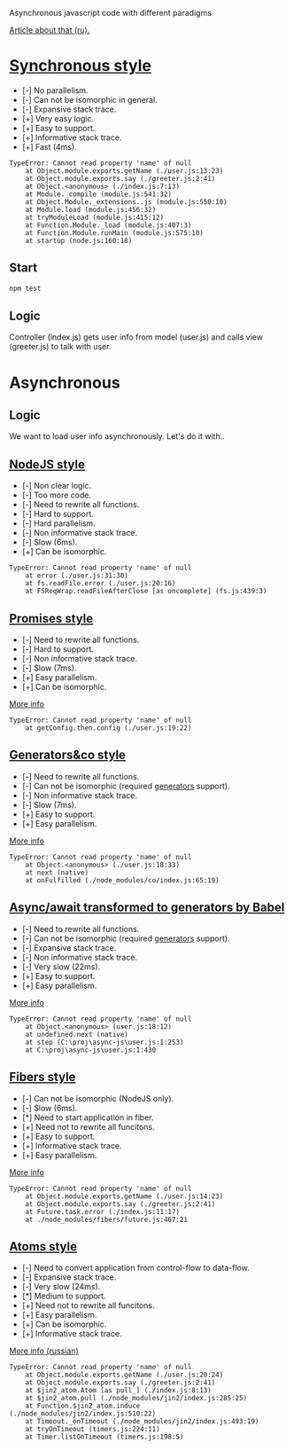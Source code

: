 Asynchronous javascript code with different paradigms

[Article about that (ru).](https://habrahabr.ru/post/307288/)

# [Synchronous style](https://github.com/nin-jin/async-js/compare/sync?diff=unified&name=sync)

* [-] No parallelism.
* [-] Can not be isomorphic in general.
* [-] Expansive stack trace.
* [+] Very easy logic.
* [+] Easy to support.
* [+] Informative stack trace.
* [+] Fast (4ms).

```
TypeError: Cannot read property 'name' of null
    at Object.module.exports.getName (./user.js:13:23)
    at Object.module.exports.say (./greeter.js:2:41)
    at Object.<anonymous> (./index.js:7:13)
    at Module._compile (module.js:541:32)
    at Object.Module._extensions..js (module.js:550:10)
    at Module.load (module.js:456:32)
    at tryModuleLoad (module.js:415:12)
    at Function.Module._load (module.js:407:3)
    at Function.Module.runMain (module.js:575:10)
    at startup (node.js:160:18)
```

## Start
```sh
npm test
```

## Logic

Controller (index.js) gets user info from model (user.js) and calls view (greeter.js) to talk with user.

# Asynchronous

## Logic

We want to load user info asynchronously. Let's do it with..

## [NodeJS style](https://github.com/nin-jin/async-js/compare/sync...async-nodejs)

* [-] Non clear logic.
* [-] Too more code.
* [-] Need to rewrite all functions.
* [-] Hard to support.
* [-] Hard parallelism.
* [-] Non informative stack trace.
* [-] Slow (6ms).
* [+] Can be isomorphic.

```
TypeError: Cannot read property 'name' of null
    at error (./user.js:31:30)
    at fs.readFile.error (./user.js:20:16)
    at FSReqWrap.readFileAfterClose [as oncomplete] (fs.js:439:3)
```

## [Promises style](https://github.com/nin-jin/async-js/compare/sync...async-promises)

* [-] Need to rewrite all functions.
* [-] Hard to support.
* [-] Non informative stack trace.
* [-] Slow (7ms).
* [+] Easy parallelism.
* [+] Can be isomorphic.

[More info](https://learn.javascript.ru/promise)

```
TypeError: Cannot read property 'name' of null
    at getConfig.then.config (./user.js:19:22)
```

## [Generators&co style](https://github.com/nin-jin/async-js/compare/sync...async-generators-co)

* [-] Need to rewrite all functions.
* [-] Can not be isomorphic (required [generators](https://developer.mozilla.org/en-US/docs/Web/JavaScript/Guide/Iterators_and_Generators) support).
* [-] Non informative stack trace.
* [-] Slow (7ms).
* [+] Easy to support.
* [+] Easy parallelism.

[More info](https://www.npmjs.com/package/co)

```
TypeError: Cannot read property 'name' of null
    at Object.<anonymous> (./user.js:18:33)
    at next (native)
    at onFulfilled (./node_modules/co/index.js:65:19)
```

## [Async/await transformed to generators by Babel](https://github.com/nin-jin/async-js/compare/sync...async-await-babel)

* [-] Need to rewrite all functions.
* [-] Can not be isomorphic (required [generators](https://developer.mozilla.org/en-US/docs/Web/JavaScript/Guide/Iterators_and_Generators) support).
* [-] Expansive stack trace.
* [-] Non informative stack trace.
* [-] Very slow (22ms).
* [+] Easy to support.
* [+] Easy parallelism.

[More info](https://babeljs.io/docs/plugins/transform-async-to-generator/)

```
TypeError: Cannot read property 'name' of null
    at Object.<anonymous> (user.js:18:12)
    at undefined.next (native)
    at step (C:\proj\async-js\user.js:1:253)
    at C:\proj\async-js\user.js:1:430
```

## [Fibers style](https://github.com/nin-jin/async-js/compare/sync...async-fibers)

* [-] Can not be isomorphic (NodeJS only).
* [-] Slow (6ms).
* [*] Need to start application in fiber.
* [+] Need not to rewrite all funcitons.
* [+] Easy to support.
* [+] Informative stack trace.
* [+] Easy parallelism.

[More info](https://github.com/laverdet/node-fibers)

```
TypeError: Cannot read property 'name' of null
    at Object.module.exports.getName (./user.js:14:23)
    at Object.module.exports.say (./greeter.js:2:41)
    at Future.task.error (./index.js:11:17)
    at ./node_modules/fibers/future.js:467:21
```

## [Atoms style](https://github.com/nin-jin/async-js/compare/sync...async-atoms)

* [-] Need to convert application from control-flow to data-flow.
* [-] Expansive stack trace.
* [-] Very slow (24ms).
* [*] Medium to support.
* [+] Need not to rewrite all funcitons.
* [+] Easy parallelism.
* [+] Can be isomorphic.
* [+] Informative stack trace.

[More info (russian)](https://habrahabr.ru/post/317360/)

```
TypeError: Cannot read property 'name' of null
    at Object.module.exports.getName (./user.js:20:24)
    at Object.module.exports.say (./greeter.js:2:41)
    at $jin2_atom.Atom [as pull_] (./index.js:8:13)
    at $jin2_atom.pull (./node_modules/jin2/index.js:285:25)
    at Function.$jin2_atom.induce (./node_modules/jin2/index.js:510:22)
    at Timeout._onTimeout (./node_modules/jin2/index.js:493:19)
    at tryOnTimeout (timers.js:224:11)
    at Timer.listOnTimeout (timers.js:198:5)
```
